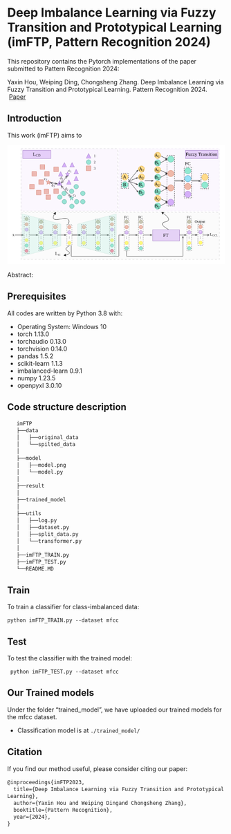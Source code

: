# Deep Imbalance Learning via Fuzzy Transition and Prototypical Learning (imFTP, Pattern Recognition 2024)

This repository contains the Pytorch implementations of the paper submitted to Pattern Recognition 2024:

Yaxin Hou, Weiping Ding, Chongsheng Zhang. Deep Imbalance Learning via Fuzzy Transition and Prototypical Learning. Pattern Recognition 2024. &nbsp; &nbsp;[Paper]()

## Introduction
 
This work (imFTP) aims to 

![image](model/model.png)

Abstract: 

## Prerequisites

All codes are written by Python 3.8 with:

* Operating System: Windows 10
* torch              1.13.0
* torchaudio         0.13.0
* torchvision        0.14.0
* pandas             1.5.2
* scikit-learn       1.1.3
* imbalanced-learn   0.9.1
* numpy              1.23.5
* openpyxl           3.0.10

## Code structure description

```
   imFTP
   ├──data
   │   ├──original_data  
   │   └──spilted_data
   │
   ├──model
   │   ├──model.png
   │   └──model.py
   │
   ├──result
   │
   ├──trained_model
   │   
   ├──utils
   │   ├──log.py
   │   ├──dataset.py
   │   ├──split_data.py
   │   └──transformer.py 
   │
   ├──imFTP_TRAIN.py
   ├──imFTP_TEST.py
   └──README.MD
```   
  
## Train
  
  To train a classifier for class-imbalanced data:

   ```
   python imFTP_TRAIN.py --dataset mfcc
   ```
  
## Test
 
  To test the classifier with the trained model:

  ```
   python imFTP_TEST.py --dataset mfcc
   ```

## Our Trained models
Under the folder “trained_model”, we have uploaded our trained models for the mfcc dataset.

*  Classification model is at `./trained_model/`

## Citation

If you find our method useful, please consider citing our paper:

  ```
  @inproceedings{imFTP2023,
    title={Deep Imbalance Learning via Fuzzy Transition and Prototypical Learning},
    author={Yaxin Hou and Weiping Dingand Chongsheng Zhang},
    booktitle={Pattern Recognition},
    year={2024},
  }
  ```

